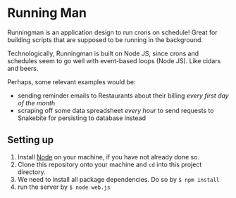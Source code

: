 # Running Man

Runningman is an application design to run crons on schedule!
Great for building scripts that are supposed to be running in the background.

Technologically, Runningman is built on Node JS, since crons and schedules seem to go well with event-based loops (Node JS). Like cidars and beers.

Perhaps, some relevant examples would be:
- sending reminder emails to Restaurants about their billing *every first day of the month*
- scraping off some data spreadsheet *every hour* to send requests to Snakebite for persisting to database instead

## Setting up

1. Install [Node](http://nodejs.org/download/) on your machine, if you have not already done so.
2. Clone this repository onto your machine and `cd` into this project directory.
3. We need to install all package dependencies. Do so by ```$ npm install```
4. run the server by ```$ node web.js```